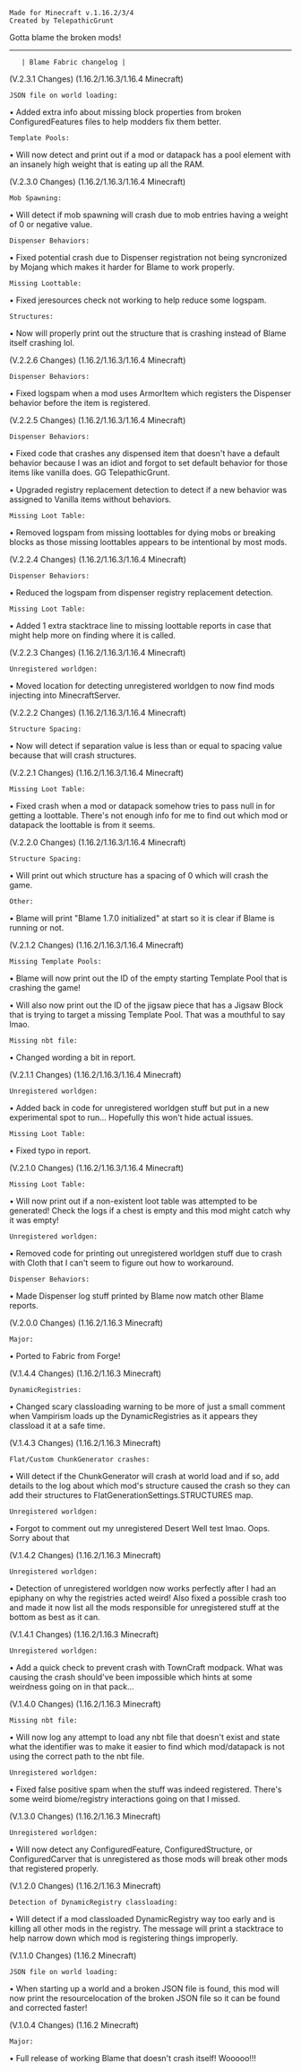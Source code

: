     Made for Minecraft v.1.16.2/3/4
    Created by TelepathicGrunt

Gotta blame the broken mods!

------------------------------------------------
       | Blame Fabric changelog |
       
   (V.2.3.1 Changes) (1.16.2/1.16.3/1.16.4 Minecraft)
   
    JSON file on world loading:
•  Added extra info about missing block properties from broken ConfiguredFeatures files to help modders fix them better.
      
    Template Pools:
• Will now detect and print out if a mod or datapack has a pool element with an insanely high weight that is eating up all the RAM.

      
   (V.2.3.0 Changes) (1.16.2/1.16.3/1.16.4 Minecraft)
      
    Mob Spawning:
•  Will detect if mob spawning will crash due to mob entries having a weight of 0 or negative value.

    Dispenser Behaviors:
•  Fixed potential crash due to Dispenser registration not being syncronized by Mojang which makes it harder for Blame to work properly.

    Missing Loottable:
•  Fixed jeresources check not working to help reduce some logspam.
  
    Structures:
•  Now will properly print out the structure that is crashing instead of Blame itself crashing lol.


   (V.2.2.6 Changes) (1.16.2/1.16.3/1.16.4 Minecraft)
      
    Dispenser Behaviors:
•  Fixed logspam when a mod uses ArmorItem which registers the Dispenser behavior before the item is registered.

  
   (V.2.2.5 Changes) (1.16.2/1.16.3/1.16.4 Minecraft)
      
    Dispenser Behaviors:
•  Fixed code that crashes any dispensed item that doesn't have a default behavior because I was
   an idiot and forgot to set default behavior for those items like vanilla does. GG TelepathicGrunt. 
   
•  Upgraded registry replacement detection to detect if a new behavior was assigned to Vanilla items without behaviors.

    Missing Loot Table:
•  Removed logspam from missing loottables for dying mobs or breaking blocks 
   as those missing loottables appears to be intentional by most mods.


   (V.2.2.4 Changes) (1.16.2/1.16.3/1.16.4 Minecraft)
      
    Dispenser Behaviors:
•  Reduced the logspam from dispenser registry replacement detection.

    Missing Loot Table:
•  Added 1 extra stacktrace line to missing loottable reports in case that might help more
   on finding where it is called.

       
   (V.2.2.3 Changes) (1.16.2/1.16.3/1.16.4 Minecraft)
      
    Unregistered worldgen:
•  Moved location for detecting unregistered worldgen to now find mods injecting into MinecraftServer.
   
       
   (V.2.2.2 Changes) (1.16.2/1.16.3/1.16.4 Minecraft)
      
    Structure Spacing:
•  Now will detect if separation value is less than or equal 
   to spacing value because that will crash structures.
   
   
   (V.2.2.1 Changes) (1.16.2/1.16.3/1.16.4 Minecraft)
      
    Missing Loot Table:
•  Fixed crash when a mod or datapack somehow tries to pass null in for getting a loottable. 
   There's not enough info for me to find out which mod or datapack the loottable is from it seems.
   
   
   (V.2.2.0 Changes) (1.16.2/1.16.3/1.16.4 Minecraft)
      
    Structure Spacing:
•  Will print out which structure has a spacing of 0 which will crash the game.

    Other:
•  Blame will print "Blame 1.7.0 initialized" at start so it is clear if Blame is running or not.


   (V.2.1.2 Changes) (1.16.2/1.16.3/1.16.4 Minecraft)
      
    Missing Template Pools:
•  Blame will now print out the ID of the empty starting Template Pool that is crashing the game!

•  Will also now print out the ID of the jigsaw piece that has a 
   Jigsaw Block that is trying to target a missing Template Pool. 
   That was a mouthful to say lmao.

    Missing nbt file:
•  Changed wording a bit in report.


   (V.2.1.1 Changes) (1.16.2/1.16.3/1.16.4 Minecraft)
      
    Unregistered worldgen:
•  Added back in code for unregistered worldgen stuff but put in a new 
   experimental spot to run... Hopefully this won't hide actual issues.

    Missing Loot Table:
•  Fixed typo in report.


   (V.2.1.0 Changes) (1.16.2/1.16.3/1.16.4 Minecraft)
      
    Missing Loot Table:
•  Will now print out if a non-existent loot table was attempted 
   to be generated! Check the logs if a chest is empty and this 
   mod might catch why it was empty!
   
    Unregistered worldgen:
• Removed code for printing out unregistered worldgen stuff due to
  crash with Cloth that I can't seem to figure out how to workaround.

    Dispenser Behaviors:
•  Made Dispenser log stuff printed by Blame now match other Blame reports.


   (V.2.0.0 Changes) (1.16.2/1.16.3 Minecraft)
      
    Major:
• Ported to Fabric from Forge!


   (V.1.4.4 Changes) (1.16.2/1.16.3 Minecraft)
      
    DynamicRegistries:
• Changed scary classloading warning to be more of just a small comment 
  when Vampirism loads up the DynamicRegistries as it appears they 
  classload it at a safe time.


   (V.1.4.3 Changes) (1.16.2/1.16.3 Minecraft)
      
    Flat/Custom ChunkGenerator crashes:
• Will detect if the ChunkGenerator will crash at world load and if so,
  add details to the log about which mod's structure caused the crash so
  they can add their structures to FlatGenerationSettings.STRUCTURES map. 
  
    Unregistered worldgen:
• Forgot to comment out my unregistered Desert Well test lmao. Oops. Sorry about that


   (V.1.4.2 Changes) (1.16.2/1.16.3 Minecraft)
    
    Unregistered worldgen:
• Detection of unregistered worldgen now works perfectly after
  I had an epiphany on why the registries acted weird!
  Also fixed a possible crash too and made it now list
  all the mods responsible for unregistered stuff at 
  the bottom as best as it can.


   (V.1.4.1 Changes) (1.16.2/1.16.3 Minecraft)
   
    Unregistered worldgen:
• Add a quick check to prevent crash with TownCraft modpack. 
  What was causing the crash should've been impossible which hints
  at some weirdness going on in that pack...


   (V.1.4.0 Changes) (1.16.2/1.16.3 Minecraft)
     
    Missing nbt file:
• Will now log any attempt to load any nbt file that doesn't exist
  and state what the identifier was to make it easier to find which 
  mod/datapack is not using the correct path to the nbt file.
  
    Unregistered worldgen:
• Fixed false positive spam when the stuff was indeed registered. 
  There's some weird biome/registry interactions going on that I missed.

   
   (V.1.3.0 Changes) (1.16.2/1.16.3 Minecraft)
   
    Unregistered worldgen:
• Will now detect any ConfiguredFeature, ConfiguredStructure, or ConfiguredCarver
  that is unregistered as those mods will break other mods that registered properly.


   (V.1.2.0 Changes) (1.16.2/1.16.3 Minecraft)
   
    Detection of DynamicRegistry classloading:
• Will detect if a mod classloaded DynamicRegistry way too
  early and is killing all other mods in the registry. 
  The message will print a stacktrace to help narrow down
  which mod is registering things improperly.


   (V.1.1.0 Changes) (1.16.2 Minecraft)
   
    JSON file on world loading:
• When starting up a world and a broken JSON file is found, 
  this mod will now print the resourcelocation of the broken 
  JSON file so it can be found and corrected faster! 


   (V.1.0.4 Changes) (1.16.2 Minecraft)
   
    Major:
• Full release of working Blame that doesn't crash itself! Wooooo!!!